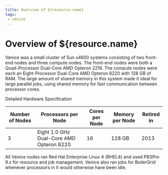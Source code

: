 ```yaml
---
title: Overview of ${resource.name}
tags:
 - venice
---
```

# Overview of ${resource.name}

Venice was a small cluster of Sun x4600 systems consisting of two front-end nodes and three compute nodes. The front-end nodes were both a Quad-Processor Dual-Core AMD Opteron 2216. The compute nodes were each an Eight-Processor Dual-Core AMD Opteron 8220 with 128 GB of RAM. The large amount of shared memory in this system made it ideal for large parallel jobs, using shared memory for fast communication between processor cores.

Detailed Hardware Specification

<table class="inrows-wide">
	<thead>
		<tr>
			<th scope="col">Number of Nodes</th>
			<th scope="col">Processors per Node</th>
			<th scope="col">Cores per Node</th>
			<th scope="col">Memory per Node</th>
			<th scope="col">Retired in</th>
		</tr>
	</thead>
	<tbody>
		<tr>
			<td>3</td>
			<td>Eight 1.0 GHz Dual-Core AMD Opteron 8220</td>
			<td>16</td>
			<td>128 GB</td>
			<td>2013</td>
		</tr>
	</tbody>
</table>

All Venice nodes ran Red Hat Enterprise Linux 4 (RHEL4) and used PBSPro 9.x for resource and job management. Venice also ran jobs for BoilerGrid whenever processors in it would otherwise have been idle.
